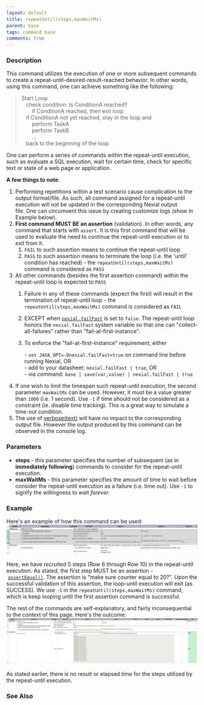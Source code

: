 ```yaml
---
layout: default
title: repeatUntil(steps,maxWaitMs)
parent: base
tags: command base
comments: true
---
```



### Description
This command utilizes the execution of one or more subsequent commands to create a repeat-until-desired-result-reached 
behavior. In other words, using this command, one can achieve something like the following:

> Start Loop<br/>
> &nbsp;&nbsp; check condition: Is ConditionA reached?<br/>
> &nbsp;&nbsp;&nbsp;&nbsp;&nbsp;&nbsp; if ConditionA reached, then exit loop<br/>
> &nbsp;&nbsp; if ConditionA not yet reached, stay in the loop and<br/>
> &nbsp;&nbsp;&nbsp;&nbsp;&nbsp;&nbsp; perform TaskA<br/>
> &nbsp;&nbsp;&nbsp;&nbsp;&nbsp;&nbsp; perform TaskB<br/>
> &nbsp;&nbsp;&nbsp;&nbsp;&nbsp;&nbsp; ...<br/>
> &nbsp;&nbsp; back to the beginning of the loop

One can perform a series of commands within the repeat-until execution, such as evaluate a SQL execution, wait for 
certain time, check for specific text or state of a web page or application.

**A few things to note**:
1. Performing repetitions within a test scenario cause complication to the output format/file. As such, all command 
   assigned for a repeat-until execution will not be updated in the corresponding Nexial output file. One can 
   circumvent this issue by creating customize logs (show in Example below).
2. **First command MUST BE an assertion** (validation). In other words, any command that starts with `assert`. It 
   is this first command that will be used to evaluate the need to continue the repeat-until execution or to exit 
   from it.
   1. `FAIL` to such assertion means to continue the repeat-until loop
   2. `PASS` to such assertion means to terminate the loop (i.e. the 'until' condition has reached) - the 
   `repeatUntil(steps,maxWaitMs)` command is considered as `PASS`
3. All other commands (besides the first assertion command) within the repeat-until loop is expected to `PASS`
   1. Failure in any of these commands (expect the first) will result in the termination of repeat-until loop - the 
   `repeatUntil(steps,maxWaitMs)` command is considered as `FAIL`
   2. EXCEPT when [`nexial.failFast`](../../systemvars/index.html#nexial.failFast) is set to `false`. The repeat-until 
   loop honors the `nexial.failFast` system variable so that one can "collect-all-failures" rather than 
   "fail-at-first-instance".
   3. To enforce the "fail-at-first-instance" requirement, either
   
      - `set JAVA_OPT=-Dnexial.failFast=true` on command line before running Nexial, OR  
      - add to your datasheet: `nexial.failFast | true`, OR  
      - via command: `base | save(var,value) | nexial.failFast | true`
4. If one wish to limit the timespan such repeat-until execution, the second parameter `maxWaitMs` can be used. 
   However, it must be a value greater than `1000` (i.e. 1 second). Use `-1` if time should not be considered as a 
   constraint (ie. disable time tracking). This is a great way to simulate a time-out condition.
5. The use of [verbose(text)](verbose(text)) will have no impact to the corresponding output file. However the 
			output produced by this command can be observed in the console log.


### Parameters
- **steps** - this parameter specifies the number of subsequent (as in **immediately following**) commands to consider 
		for the repeat-until execution.
- **maxWaitMs** - this parameter specifies the amount of time to wait before consider the repeat-until execution as 
		a failure (i.e. time out). Use `-1` to signify the willingness to wait _forever_.


### Example
Here's an example of how this command can be used:<br/>
![script](image/repeatUntil_01.png)

Here, we have _recruited_ 5 steps (Row 6 through Row 10) in the repeat-until execution. As stated, the first step 
MUST be an assertion - [`assertEqual()`](assertEqual(expected,actual)). The assertion is "make sure counter 
equal to 20?". Upon the successful validation of this assertion, the loop-until execution will exit (as SUCCESS). 
We use `-1` in the `repeatUntil(steps,maxWaitMs)` command, which is keep looping until the first assertion command is 
successful.

The rest of the commands are self-explanatory, and fairly inconsequential to the context of this page. Here's the 
outcome:<br/>
![output](image/repeatUntil_02.png)

As stated earlier, there is no result or elapsed time for the steps utilized by the repeat-until execution.


### See Also
